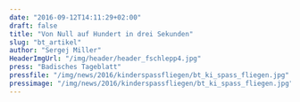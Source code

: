 ```yaml
---
date: "2016-09-12T14:11:29+02:00"
draft: false
title: "Von Null auf Hundert in drei Sekunden"
slug: "bt_artikel"
author: "Sergej Miller"
HeaderImgUrl: "/img/header/header_fschlepp4.jpg"
press: "Badisches Tageblatt"
pressfile: "/img/news/2016/kinderspassfliegen/bt_ki_spass_fliegen.jpg"
pressimage: "/img/news/2016/kinderspassfliegen/bt_ki_spass_fliegen.jpg"
---
```

